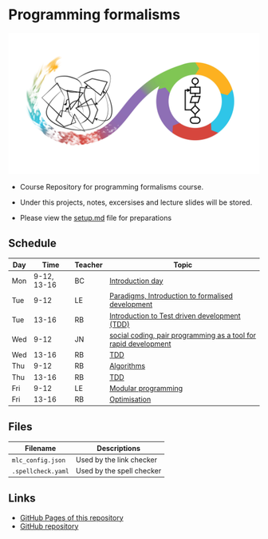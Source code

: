 # Programming formalisms

![](Formalism.png)

- Course Repository for programming formalisms course.
- Under this projects, notes, excersises and lecture slides will be stored.

- Please view the [setup.md](setup.md) file for preparations

## Schedule

Day | Time       | Teacher | Topic
----|------------|---------|----------------------------------------------------
Mon |9-12, 13-16 |BC       | [Introduction day](https://uppmax.github.io/programming_formalisms_intro/index.html)
Tue |9-12        |LE       | [Paradigms, Introduction to formalised development](DevelopmentDesign/README.md) 
Tue |13-16       |RB       | [Introduction to Test driven development (TDD)](tdd/README.md) 
Wed |9-12        |JN       | [social coding, pair programming as  a tool for rapid development](https://github.com/UPPMAX/programming_formalisms/tree/main/common-practices)
Wed |13-16       |RB       | [TDD](tdd/README.md)
Thu |9-12        |RB       | [Algorithms](https://uppsala.instructure.com/courses/69215/pages/introduction-to-algorithms-and-datastructures?module_item_id=502918)
Thu |13-16       |RB       | [TDD](tdd/README.md)
Fri |9-12        |LE       | [Modular programming](https://github.com/UPPMAX/programming_formalisms/blob/main/DevelopmentDesign/Modular_Programming.pdf)
Fri |13-16       |RB       | [Optimisation](optimisation/README.md)

## Files

Filename          |Descriptions
------------------|-------------------------
`mlc_config.json` |Used by the link checker
`.spellcheck.yaml`|Used by the spell checker

## Links

 * [GitHub Pages of this repository](https://uppmax.github.io/programming_formalisms/)
 * [GitHub repository](https://github.com/UPPMAX/programming_formalisms)

